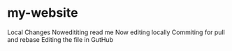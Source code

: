 # my-website
Local Changes
Nowedititing read me
Now editing locally
Commiting for pull and rebase
Editing the file in GutHub
